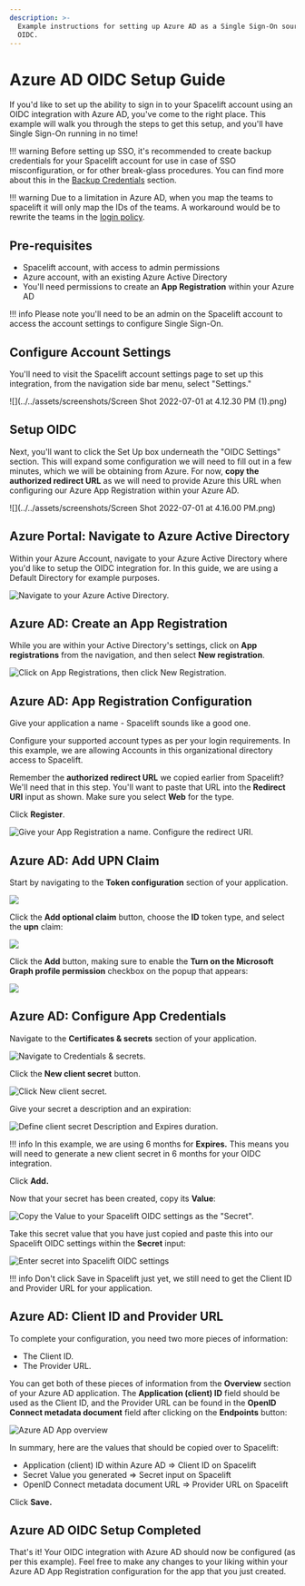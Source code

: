 ```yaml
---
description: >-
  Example instructions for setting up Azure AD as a Single Sign-On source via
  OIDC.
---
```


# Azure AD OIDC Setup Guide

If you'd like to set up the ability to sign in to your Spacelift account using an OIDC integration with Azure AD, you've come to the right place. This example will walk you through the steps to get this setup, and you'll have Single Sign-On running in no time!

!!! warning
    Before setting up SSO, it's recommended to create backup credentials for your Spacelift account for use in case of SSO misconfiguration, or for other break-glass procedures. You can find more about this in the [Backup Credentials](./backup-credentials.md) section.

!!! warning
    Due to a limitation in Azure AD, when you map the teams to spacelift it will only map the IDs of the teams. A workaround would be to rewrite the teams in the [login policy](../../concepts/policy/login-policy/README.md#rewriting-teams).

## Pre-requisites

- Spacelift account, with access to admin permissions
- Azure account, with an existing Azure Active Directory
- You'll need permissions to create an **App Registration** within your Azure AD

!!! info
    Please note you'll need to be an admin on the Spacelift account to access the account settings to configure Single Sign-On.

## Configure Account Settings

You'll need to visit the Spacelift account settings page to set up this integration, from the navigation side bar menu, select "Settings."

![](../../assets/screenshots/Screen Shot 2022-07-01 at 4.12.30 PM (1).png)

## Setup OIDC

Next, you'll want to click the Set Up box underneath the "OIDC Settings" section. This will expand some configuration we will need to fill out in a few minutes, which we will be obtaining from Azure. For now, **copy the authorized redirect URL** as we will need to provide Azure this URL when configuring our Azure App Registration within your Azure AD.

![](../../assets/screenshots/Screen Shot 2022-07-01 at 4.16.00 PM.png)

## Azure Portal: Navigate to Azure Active Directory

Within your Azure Account, navigate to your Azure Active Directory where you'd like to setup the OIDC integration for. In this guide, we are using a Default Directory for example purposes.

![Navigate to your Azure Active Directory.](../../assets/screenshots/1-azure-navigate-to-azure-ad.png)

## Azure AD: Create an App Registration

While you are within your Active Directory's settings, click on **App registrations** from the navigation, and then select **New registration**.

![Click on App Registrations, then click New Registration.](../../assets/screenshots/2-azure-ad-new-registration.png)

## Azure AD: App Registration Configuration

Give your application a name - Spacelift sounds like a good one.

Configure your supported account types as per your login requirements. In this example, we are allowing Accounts in this organizational directory access to Spacelift.

Remember the **authorized redirect URL** we copied earlier from Spacelift? We'll need that in this step. You'll want to paste that URL into the **Redirect URI** input as shown. Make sure you select **Web** for the type.

Click **Register**.

![Give your App Registration a name. Configure the redirect URI.](../../assets/screenshots/3-azure-create-app-integration-step-1.png)

## Azure AD: Add UPN Claim

Start by navigating to the **Token configuration** section of your application.

![](<../../assets/screenshots/image (116).png>)

Click the **Add optional claim** button, choose the **ID** token type, and select the **upn** claim:

![](<../../assets/screenshots/image (118) (1).png>)

Click the **Add** button, making sure to enable the **Turn on the Microsoft Graph profile permission** checkbox on the popup that appears:

![](<../../assets/screenshots/image (113).png>)

## Azure AD: Configure App Credentials

Navigate to the **Certificates & secrets** section of your application.

![Navigate to Credentials & secrets.](../../assets/screenshots/3-azure-navigate-to-credentials.png)

Click the **New client secret** button.

![Click New client secret.](../../assets/screenshots/4-azure-new-client-secret.png)

Give your secret a description and an expiration:

![Define client secret Description and Expires duration.](../../assets/screenshots/5-azure-new-secret.png)

!!! info
    In this example, we are using 6 months for **Expires.** This means you will need to generate a new client secret in 6 months for your OIDC integration.

Click **Add.**

Now that your secret has been created, copy its **Value**:

![Copy the Value to your Spacelift OIDC settings as the "Secret".](<../../assets/screenshots/Screen Shot 2022-04-14 at 11.03.31 AM.png>)

Take this secret value that you have just copied and paste this into our Spacelift OIDC settings within the **Secret** input:

![Enter secret into Spacelift OIDC settings](../../assets/screenshots/azure-ad-oidc-enter-secret.png)

!!! info
    Don't click Save in Spacelift just yet, we still need to get the Client ID and Provider URL for your application.

## Azure AD: Client ID and Provider URL

To complete your configuration, you need two more pieces of information:

- The Client ID.
- The Provider URL.

You can get both of these pieces of information from the **Overview** section of your Azure AD application. The **Application (client) ID** field should be used as the Client ID, and the Provider URL can be found in the **OpenID Connect metadata document** field after clicking on the **Endpoints** button:

![Azure AD App overview](../../assets/screenshots/azure-ad-oidc-app-overview.png)

In summary, here are the values that should be copied over to Spacelift:

- Application (client) ID within Azure AD => Client ID on Spacelift
- Secret Value you generated => Secret input on Spacelift
- OpenID Connect metadata document URL => Provider URL on Spacelift

Click **Save.**

## Azure AD OIDC Setup Completed

That's it! Your OIDC integration with Azure AD should now be configured (as per this example). Feel free to make any changes to your liking within your Azure AD App Registration configuration for the app that you just created.
